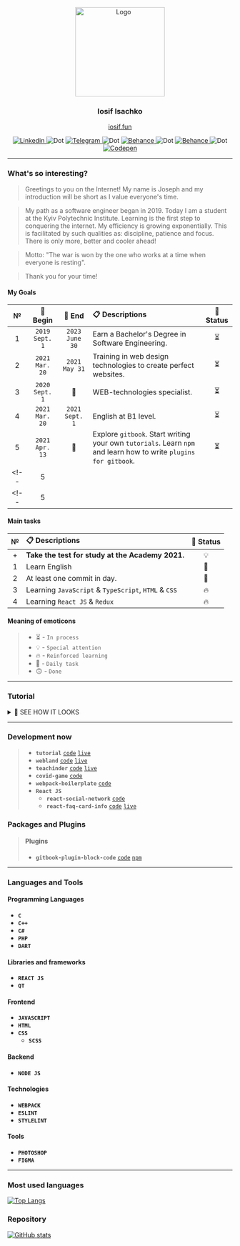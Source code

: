 <p align="center">
	<a href="https://github.com/luamoris">
		<img width="200" src="https://cutt.ly/CvrmOdx" alt="Logo"/>
	</a>
</p>
<h3 align="center">Iosif Isachko</h3>
<p align="center">
	<a href="https://iosif.fun/">iosif.fun</a>
</p>
<p align="center">
	<a href="https://www.linkedin.com/in/iosif-isachko-2631061a7/">
		<img src="https://cutt.ly/1vrmZ8B" alt="Linkedin"/>
	</a>
	<img src="https://cutt.ly/Wvrm0Z3" alt="Dot"/>
	<a href="https://t.me/I0S1F">
		<img src="https://cutt.ly/JvrQi0H" alt="Telegram"/>
	</a>
	<img src="https://cutt.ly/Wvrm0Z3" alt="Dot"/>
	<a href="https://www.behance.net/yaiosifua2980">
		<img src="https://cutt.ly/8vrQsZh" alt="Behance"/>
	</a>
	<img src="https://cutt.ly/Wvrm0Z3" alt="Dot"/>
	<a href="https://gitlab.com/luamoris">
		<img src="https://cutt.ly/XvrQgeN" alt="Behance"/>
	</a>
	<img src="https://cutt.ly/Wvrm0Z3" alt="Dot"/>
	<a href="https://codepen.io/luamoris/pens/public">
		<img src="https://cutt.ly/zvrQh5y" alt="Codepen"/>
	</a>
</p>

_______________________________________

### What's so interesting?

> Greetings to you on the Internet!
> My name is Joseph and my introduction will be short as I value everyone's time.

> My path as a software engineer began in 2019.
> Today I am a student at the Kyiv Polytechnic Institute.
> Learning is the first step to conquering the internet.
> My efficiency is growing exponentially.
> This is facilitated by such qualities as: discipline, patience and focus.
> There is only more, better and cooler ahead!

> Motto: "The war is won by the one who works at a time when everyone is resting".

> Thank you for your time!

#### My Goals

| №   | &#128197; Begin          | &#128198; End      | &#128203; Descriptions     | &#128678; Status |
| :-: | :----------------------: | :----------------: | :------------------------- | :--------------: |
|1|`2019 Sept. 1`|`2023 June 30`|Earn a Bachelor's Degree in Software Engineering.|&#9203;|
|2|`2021 Mar. 20`|`2021 May 31`|Training in web design technologies to create perfect websites.|&#9203;|
|3|`2020 Sept. 1`|&#127773;|WEB-technologies specialist.|&#9203;|
|4|`2021 Mar. 20`|`2021 Sept. 1`|English at B1 level.|&#9203;|
|5|`2021 Apr. 13`|&#127773;|Explore `gitbook`. Start writing your own `tutorials`. Learn `npm` and learn how to write `plugins for gitbook`.|&#9203;|
<!-- |5||||| -->
<!-- |5||||| -->


#### Main tasks

| №   | &#128203; Descriptions     | &#128678; Status |
| :-: | :------------------------- | :--------------: |
|+|**Take the test for study at the Academy 2021.**|&#128161;|
|1|Learn English|&#129327;|
|2|At least one commit in day.|&#129327;|
|3|Learning `JavaScript` & `TypeScript`, `HTML` & `CSS`|&#128293;|
|4|Learning `React JS` & `Redux`|&#128293;|


#### Meaning of emoticons

> + &#9203; - `In process`
> + &#128161; - `Special attention`
> + &#128293; - `Reinforced learning`
> + &#129327; - `Daily task`
> + &#128579; - `Done`


_______________________________________

### Tutorial

<details>
	<summary>&#128640; SEE HOW IT LOOKS</summary>
	<p align="center">
		<a href="https://luamoris.github.io/tutorial/">View Online</a>
		<img src="https://cutt.ly/cvrDtVv"/>
	</p>
</details>

_______________________________________

### Development now
> + __`tutorial`__ [`code`][rep-1] [`live`][live-1]
> + __`webland`__ [`code`][rep-2] [`live`][live-2]
> + __`teachinder`__ [`code`][rep-5] [`live`][live-5]
> + __`covid-game`__ [`code`][rep-7]
> + __`webpack-boilerplate`__ [`code`][rep-6]
> + __`React JS`__
> 	+ __`react-social-network`__ [`code`][rep-3]
> 	+ __`react-faq-card-info`__ [`code`][rep-4] [`live`][live-4]


[rep-1]: https://github.com/luamoris/tutorial
[live-1]: https://luamoris.github.io/tutorial/

[rep-2]: https://github.com/luamoris/webland
[live-2]: https://iosif.fun/

[rep-3]: https://github.com/luamoris/react-social-network
[live-3]: #

[rep-4]: https://github.com/luamoris/react-faq-card-info
[live-4]: https://luamoris.github.io/react-faq-card-info/

[rep-5]: https://github.com/luamoris/teachinder
[live-5]: https://luamoris.github.io/teachinder/

[rep-6]: https://github.com/luamoris/webpack-boilerplate
[live-6]: #

[rep-7]: https://github.com/luamoris/covid-game
[live-7]: #


### Packages and Plugins
> #### Plugins
> 	+ __`gitbook-plugin-block-code`__ [`code`][src-1] [`npm`][npm-1]

[src-1]: https://github.com/luamoris/gitbook-plugin-block-code
[npm-1]: https://www.npmjs.com/package/gitbook-plugin-block-code

_______________________________________

### Languages and Tools

#### Programming Languages
+ __`C`__
+ __`C++`__
+ __`C#`__
+ __`PHP`__
+ __`DART`__

#### Libraries and frameworks
+ __`REACT JS`__
+ __`QT`__

#### Frontend
* __`JAVASCRIPT`__
* __`HTML`__
* __`CSS`__
	* __`SCSS`__

#### Backend
+ __`NODE JS`__

#### Technologies
* __`WEBPACK`__
* __`ESLINT`__
* __`STYLELINT`__

#### Tools
+ __`PHOTOSHOP`__
+ __`FIGMA`__


_______________________________________

### Most used languages
[![Top Langs][lan]][stats]

### Repository
[![GitHub stats][rep]][stats]


[stats]: https://github.com/luamoris

[lan]: https://github-readme-stats.vercel.app/api/top-langs/?username=luamoris&hide_border=true&title_color=6AB024&langs_count=5&hide_title=true&layout=compact

[rep]: https://github-readme-stats.vercel.app/api?username=luamoris&show_icons=true&hide_rank=true&include_all_commits=true&hide_title=true&icon_color=609B24&hide_border=true&cache_seconds=87654
